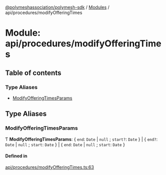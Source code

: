[@polymeshassociation/polymesh-sdk](../README.md) / [Modules](../modules.md) / api/procedures/modifyOfferingTimes

# Module: api/procedures/modifyOfferingTimes

## Table of contents

### Type Aliases

- [ModifyOfferingTimesParams](api_procedures_modifyOfferingTimes.md#modifyofferingtimesparams)

## Type Aliases

### ModifyOfferingTimesParams

Ƭ **ModifyOfferingTimesParams**: { `end`: `Date` \| ``null`` ; `start?`: `Date`  } \| { `end?`: `Date` \| ``null`` ; `start`: `Date`  } \| { `end`: `Date` \| ``null`` ; `start`: `Date`  }

#### Defined in

[api/procedures/modifyOfferingTimes.ts:63](https://github.com/PolymathNetwork/polymesh-sdk/blob/31dfa0dc/src/api/procedures/modifyOfferingTimes.ts#L63)
